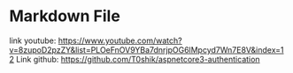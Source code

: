 ﻿# Markdown File

link youtube: https://www.youtube.com/watch?v=8zupoD2pzZY&list=PLOeFnOV9YBa7dnrjpOG6lMpcyd7Wn7E8V&index=12
Link github: https://github.com/T0shik/aspnetcore3-authentication